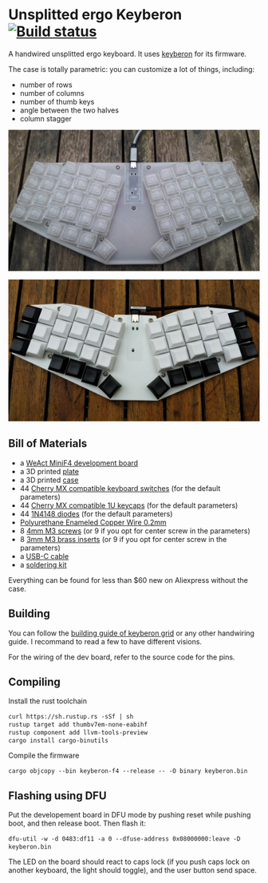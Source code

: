 # Unsplitted ergo Keyberon [![Build status](https://travis-ci.org/TeXitoi/keyberon-f4.svg?branch=master)](https://travis-ci.org/TeXitoi/keyberon-f4)

A handwired unsplitted ergo keyboard. It uses
[keyberon](https://github.com/TeXitoi/keyberon) for its firmware.

The case is totally parametric: you can customize a lot of things, including:
 - number of rows
 - number of columns
 - number of thumb keys
 - angle between the two halves
 - column stagger

![Keyberon 56](images/keyberon-56.jpg)

![Keyberon 44](images/keyberon-44.jpg)

## Bill of Materials

 - a [WeAct MiniF4 development board](https://www.aliexpress.com/item/1005001456186625.html)
 - a 3D printed [plate](cad/plate.stl)
 - a 3D printed [case](cad/case.stl)
 - 44 [Cherry MX compatible keyboard
   switches](https://www.aliexpress.com/item/32840007937.html) (for
   the default parameters)
 - 44 [Cherry MX compatible 1U
   keycaps](https://www.aliexpress.com/item/32830177884.html) (for the
   default parameters)
 - 44 [1N4148 diodes](https://www.aliexpress.com/item/32660088529.html)
   (for the default parameters)
 - [Polyurethane Enameled Copper Wire 0.2mm](https://www.aliexpress.com/item/1005003388771247.html)
 - 8 [4mm M3 screws](https://www.aliexpress.com/item/32948746653.html)
   (or 9 if you opt for center screw in the parameters)
 - 8 [3mm M3 brass inserts](https://www.aliexpress.com/item/32958273559.html)
   (or 9 if you opt for center screw in the parameters)
 - a [USB-C cable](https://www.aliexpress.com/item/4000624424432.html)
 - a [soldering kit](https://www.aliexpress.com/item/4000019437594.html)

Everything can be found for less than $60 new on Aliexpress without
the case.

## Building

You can follow the [building guide of keyberon
grid](https://github.com/TeXitoi/keyberon-grid/blob/master/BUILDING.md)
or any other handwiring guide. I recommand to read a few to have
different visions.

For the wiring of the dev board, refer to the source code for the pins.

## Compiling

Install the rust toolchain

```shell
curl https://sh.rustup.rs -sSf | sh
rustup target add thumbv7em-none-eabihf
rustup component add llvm-tools-preview
cargo install cargo-binutils
```

Compile the firmware

```shell
cargo objcopy --bin keyberon-f4 --release -- -O binary keyberon.bin
```

## Flashing using DFU

Put the developement board in DFU mode by pushing reset while pushing
boot, and then release boot. Then flash it:
```shell
dfu-util -w -d 0483:df11 -a 0 --dfuse-address 0x08000000:leave -D keyberon.bin
```

The LED on the board should react to caps lock (if you push caps lock
on another keyboard, the light should toggle), and the user button
send space.
